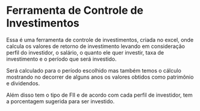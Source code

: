 # Ferramenta de Controle de Investimentos
Essa é uma ferramenta de controle de investimentos, criada no excel, onde calcula os valores de retorno de investimento levando em consideração perfil do investidor, o salário, o quanto ele quer investir, taxa de investimento e o período que será investido.

Será calculado para o período escolhido mas também temos o cálculo mostrando no decorrer de alguns anos os valores obtidos como patrimônio e dividendos.

Além disso tem o tipo de FII e de acordo com cada perfil de investidor, tem a porcentagem sugerida para ser investido. 
